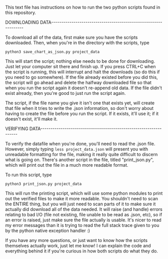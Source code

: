 This text file has instructions on how to run the two python scripts found in
this repository.

DOWNLOADING DATA----------------------------------------------------------------

To download all of the data, first make sure you have the scripts downloaded.
Then, when you're in the directory with the scripts, type

`python3 save_chart_as_json.py project_data`

This will start the script; nothing else needs to be done for
downloading. Just let your computer sit there and finish up. If you press CTRL+C
when the script is running, this will interrupt and halt the downloads (so do
this if you need to go somewhere). If the file already existed before you did
this, the script will go ahead and delete the halfway downloaded file so that
when you run the script again it doesn't re-append old data. If the file didn't
exist already, then you're good to just run the script again.

The script, if the file name you give it isn't one that exists yet, will create
that file when it tries to write the .json information, so don't worry about
having to create the file before you run the script. If it exists, it'll use it;
if it doesn't exist, it'll make it.

VERIFYING DATA------------------------------------------------------------------

To verify the datafile when you're done, you'll need to read the .json file.
However, simply typing `less project_data.json` will present you with unreadable
formatting for the file, making it really quite difficult to discern what is
going on. There's another script in the file, titled "print_json.py", which will
print out the file in a much more readable format.

To run this script, type

`python3 print_json.py project_data`

This will run the printing script, which will use some python
modules to print out the verified files to make it more readable. You
shouldn't need to scan the ENTIRE thing, but you will just need to scan parts of
it to make sure it actually did download all of the data needed. It will raise
(and handle) errors relating to bad I/O (file not existing, file unable to be
read as .json, etc), so if an error is raised, just make sure the file actually
is usable. It's nicer to read my error messages than it is trying to read the
full stack trace given to you by the python native exception handler :)

If you have any more questions, or just want to know how the scripts themselves
actually work, just let me know! I can explain the code and everything behind it
if you're curious in how both scripts do what they do.
